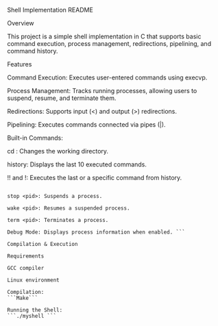 Shell Implementation README

Overview

This project is a simple shell implementation in C that supports basic command execution, process management, redirections, pipelining, and command history.

Features

Command Execution: Executes user-entered commands using execvp.

Process Management: Tracks running processes, allowing users to suspend, resume, and terminate them.

Redirections: Supports input (<) and output (>) redirections.

Pipelining: Executes commands connected via pipes (|).

Built-in Commands:

cd <directory>: Changes the working directory.

history: Displays the last 10 executed commands.

!! and !<num>: Executes the last or a specific command from history.

```procs: Lists active processes.

stop <pid>: Suspends a process.

wake <pid>: Resumes a suspended process.

term <pid>: Terminates a process. 

Debug Mode: Displays process information when enabled. ```

Compilation & Execution

Requirements

GCC compiler

Linux environment

Compilation:
```Make```

Running the Shell:
```./myshell ```
